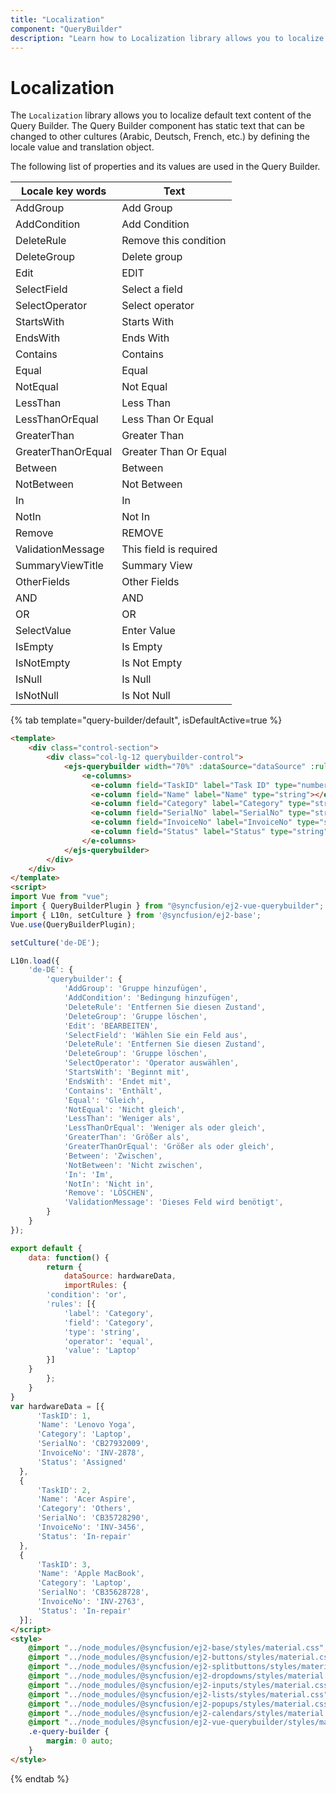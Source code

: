 ```yaml
---
title: "Localization"
component: "QueryBuilder"
description: "Learn how to Localization library allows you to localize default text content in the Essential JS 2 QueryBuilder control."
---
```


# Localization

The `Localization` library allows you to localize default text content of the Query Builder. The Query Builder component has static text that can be changed to other cultures (Arabic, Deutsch, French, etc.) by defining the locale value and translation object.

The following list of properties and its values are used in the Query Builder.

| Locale key words | Text |
| ------------ | ----------------------- |
| AddGroup  | Add Group |
| AddCondition  | Add Condition |
| DeleteRule | Remove this condition |
| DeleteGroup | Delete group |
| Edit | EDIT |
| SelectField | Select a field |
| SelectOperator | Select operator |
| StartsWith | Starts With|
| EndsWith | Ends With |
| Contains | Contains |
| Equal | Equal |
| NotEqual | Not Equal |
| LessThan | Less Than |
| LessThanOrEqual | Less Than Or Equal |
| GreaterThan | Greater Than |
| GreaterThanOrEqual | Greater Than Or Equal |
| Between | Between |
| NotBetween | Not Between|
| In | In |
| NotIn | Not In |
| Remove | REMOVE |
| ValidationMessage | This field is required |
| SummaryViewTitle | Summary View |
| OtherFields | Other Fields |
| AND | AND |
| OR | OR |
| SelectValue | Enter Value |
| IsEmpty | Is Empty |
| IsNotEmpty | Is Not Empty |
| IsNull | Is Null |
| IsNotNull | Is Not Null |

{% tab template="query-builder/default", isDefaultActive=true %}

```html
<template>
    <div class="control-section">
        <div class="col-lg-12 querybuilder-control">
            <ejs-querybuilder width="70%" :dataSource="dataSource" :rule="importRules" locale="de-DE">
                <e-columns>
                  <e-column field="TaskID" label="Task ID" type="number"></e-column>
                  <e-column field="Name" label="Name" type="string"></e-column>
                  <e-column field="Category" label="Category" type="string"></e-column>
                  <e-column field="SerialNo" label="SerialNo" type="string"></e-column>
                  <e-column field="InvoiceNo" label="InvoiceNo" type="string"></e-column>
                  <e-column field="Status" label="Status" type="string"></e-column>
                </e-columns>
            </ejs-querybuilder>
        </div>
    </div>
</template>
<script>
import Vue from "vue";
import { QueryBuilderPlugin } from "@syncfusion/ej2-vue-querybuilder";
import { L10n, setCulture } from '@syncfusion/ej2-base';
Vue.use(QueryBuilderPlugin);

setCulture('de-DE');

L10n.load({
    'de-DE': {
        'querybuilder': {
            'AddGroup': 'Gruppe hinzufügen',
            'AddCondition': 'Bedingung hinzufügen',
            'DeleteRule': 'Entfernen Sie diesen Zustand',
            'DeleteGroup': 'Gruppe löschen',
            'Edit': 'BEARBEITEN',
            'SelectField': 'Wählen Sie ein Feld aus',
            'DeleteRule': 'Entfernen Sie diesen Zustand',
            'DeleteGroup': 'Gruppe löschen',
            'SelectOperator': 'Operator auswählen',
            'StartsWith': 'Beginnt mit',
            'EndsWith': 'Endet mit',
            'Contains': 'Enthält',
            'Equal': 'Gleich',
            'NotEqual': 'Nicht gleich',
            'LessThan': 'Weniger als',
            'LessThanOrEqual': 'Weniger als oder gleich',
            'GreaterThan': 'Größer als',
            'GreaterThanOrEqual': 'Größer als oder gleich',
            'Between': 'Zwischen',
            'NotBetween': 'Nicht zwischen',
            'In': 'Im',
            'NotIn': 'Nicht in',
            'Remove': 'LÖSCHEN',
            'ValidationMessage': 'Dieses Feld wird benötigt',
        }
    }
});

export default {
    data: function() {
        return {
            dataSource: hardwareData,
            importRules: {
        'condition': 'or',
        'rules': [{
            'label': 'Category',
            'field': 'Category',
            'type': 'string',
            'operator': 'equal',
            'value': 'Laptop'
        }]
    }
        };
    }
}
var hardwareData = [{
      'TaskID': 1,
      'Name': 'Lenovo Yoga',
      'Category': 'Laptop',
      'SerialNo': 'CB27932009',
      'InvoiceNo': 'INV-2878',
      'Status': 'Assigned'
  },
  {
      'TaskID': 2,
      'Name': 'Acer Aspire',
      'Category': 'Others',
      'SerialNo': 'CB35728290',
      'InvoiceNo': 'INV-3456',
      'Status': 'In-repair'
  },
  {
      'TaskID': 3,
      'Name': 'Apple MacBook',
      'Category': 'Laptop',
      'SerialNo': 'CB35628728',
      'InvoiceNo': 'INV-2763',
      'Status': 'In-repair'
  }];
</script>
<style>
    @import "../node_modules/@syncfusion/ej2-base/styles/material.css";
    @import "../node_modules/@syncfusion/ej2-buttons/styles/material.css";
    @import "../node_modules/@syncfusion/ej2-splitbuttons/styles/material.css";
    @import "../node_modules/@syncfusion/ej2-dropdowns/styles/material.css";
    @import "../node_modules/@syncfusion/ej2-inputs/styles/material.css";
    @import "../node_modules/@syncfusion/ej2-lists/styles/material.css";
    @import "../node_modules/@syncfusion/ej2-popups/styles/material.css";
    @import "../node_modules/@syncfusion/ej2-calendars/styles/material.css";
    @import "../node_modules/@syncfusion/ej2-vue-querybuilder/styles/material.css";
    .e-query-builder {
        margin: 0 auto;
    }
</style>
```

{% endtab %}
